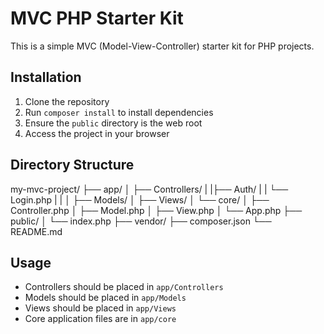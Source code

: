# MVC PHP Starter Kit

This is a simple MVC (Model-View-Controller) starter kit for PHP projects.

## Installation

1. Clone the repository
2. Run `composer install` to install dependencies
3. Ensure the `public` directory is the web root
4. Access the project in your browser

## Directory Structure

my-mvc-project/
├── app/
│ ├── Controllers/
| |├── Auth/
| | └── Login.php
| |
│ ├── Models/
│ ├── Views/
│ └── core/
│ ├── Controller.php
│ ├── Model.php
│ ├── View.php
│ └── App.php
├── public/
│ └── index.php
├── vendor/
├── composer.json
└── README.md

## Usage

- Controllers should be placed in `app/Controllers`
- Models should be placed in `app/Models`
- Views should be placed in `app/Views`
- Core application files are in `app/core`
